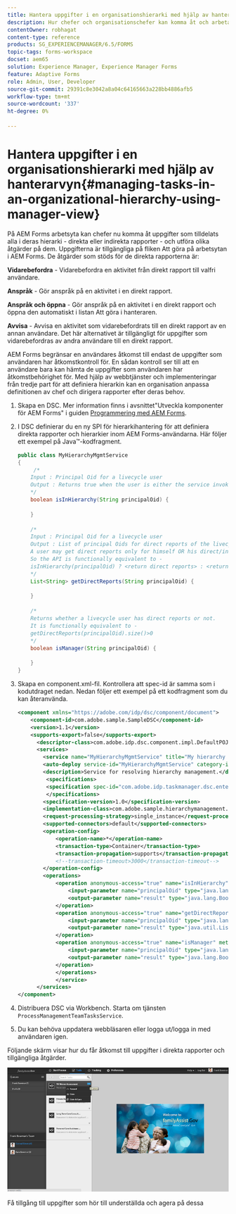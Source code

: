```yaml
---
title: Hantera uppgifter i en organisationshierarki med hjälp av hanterarvyn
description: Hur chefer och organisationschefer kan komma åt och arbeta med uppgifter i sina direkta och indirekta rapporter på fliken Att göra på arbetsytan i AEM Forms.
contentOwner: robhagat
content-type: reference
products: SG_EXPERIENCEMANAGER/6.5/FORMS
topic-tags: forms-workspace
docset: aem65
solution: Experience Manager, Experience Manager Forms
feature: Adaptive Forms
role: Admin, User, Developer
source-git-commit: 29391c8e3042a8a04c64165663a228bb4886afb5
workflow-type: tm+mt
source-wordcount: '337'
ht-degree: 0%

---
```


# Hantera uppgifter i en organisationshierarki med hjälp av hanterarvyn{#managing-tasks-in-an-organizational-hierarchy-using-manager-view}

På AEM Forms arbetsyta kan chefer nu komma åt uppgifter som tilldelats alla i deras hierarki - direkta eller indirekta rapporter - och utföra olika åtgärder på dem. Uppgifterna är tillgängliga på fliken Att göra på arbetsytan i AEM Forms. De åtgärder som stöds för de direkta rapporterna är:

**Vidarebefordra** - Vidarebefordra en aktivitet från direkt rapport till valfri användare.

**Anspråk** - Gör anspråk på en aktivitet i en direkt rapport.

**Anspråk och öppna** - Gör anspråk på en aktivitet i en direkt rapport och öppna den automatiskt i listan Att göra i hanteraren.

**Avvisa** - Avvisa en aktivitet som vidarebefordrats till en direkt rapport av en annan användare. Det här alternativet är tillgängligt för uppgifter som vidarebefordras av andra användare till en direkt rapport.

AEM Forms begränsar en användares åtkomst till endast de uppgifter som användaren har åtkomstkontroll för. En sådan kontroll ser till att en användare bara kan hämta de uppgifter som användaren har åtkomstbehörighet för. Med hjälp av webbtjänster och implementeringar från tredje part för att definiera hierarkin kan en organisation anpassa definitionen av chef och dirigera rapporter efter deras behov.

1. Skapa en DSC. Mer information finns i avsnittet&quot;Utveckla komponenter för AEM Forms&quot; i guiden [Programmering med AEM Forms](https://www.adobe.com/go/learn_aemforms_programming_63).
1. I DSC definierar du en ny SPI för hierarkihantering för att definiera direkta rapporter och hierarkier inom AEM Forms-användarna. Här följer ett exempel på Java™-kodfragment.

   ```java
   public class MyHierarchyMgmtService
   {
        /*
       Input : Principal Oid for a livecycle user
       Output : Returns true when the user is either the service invoker OR his direct/indirect report.
       */
       boolean isInHierarchy(String principalOid) {
   
       }
   
       /*
       Input : Principal Oid for a livecycle user
       Output : List of principal Oids for direct reports of the livecycle user
       A user may get direct reports only for himself OR his direct/indirect reports.
       So the API is functionally equivalent to -
       isInHierarchy(principalOid) ? <return direct reports> : <return empty list>
       */
       List<String> getDirectReports(String principalOid) {
   
       }
   
       /*
       Returns whether a livecycle user has direct reports or not.
       It is functionally equivalent to -
       getDirectReports(principalOid).size()>0
       */
       boolean isManager(String principalOid) {
   
       }
   }
   ```

1. Skapa en component.xml-fil. Kontrollera att spec-id är samma som i kodutdraget nedan. Nedan följer ett exempel på ett kodfragment som du kan återanvända.

   ```xml
   <component xmlns="https://adobe.com/idp/dsc/component/document">
       <component-id>com.adobe.sample.SampleDSC</component-id>
       <version>1.1</version>
       <supports-export>false</supports-export>
         <descriptor-class>com.adobe.idp.dsc.component.impl.DefaultPOJODescriptorImpl</descriptor-class>
         <services>
           <service name="MyHierarchyMgmtService" title="My hierarchy management service" orchestrateable="false">
           <auto-deploy service-id="MyHierarchyMgmtService" category-id="Sample DSC" major-version="1" minor-version="0" />
           <description>Service for resolving hierarchy management.</description>
            <specifications>
            <specification spec-id="com.adobe.idp.taskmanager.dsc.enterprise.HierarchyManagementProvider"/>
            </specifications>
           <specification-version>1.0</specification-version>
           <implementation-class>com.adobe.sample.hierarchymanagement.MyHierarchyMgmtService</implementation-class>
           <request-processing-strategy>single_instance</request-processing-strategy>
           <supported-connectors>default</supported-connectors>
           <operation-config>
               <operation-name>*</operation-name>
               <transaction-type>Container</transaction-type>
               <transaction-propagation>supports</transaction-propagation>
               <!--transaction-timeout>3000</transaction-timeout-->
           </operation-config>
           <operations>
               <operation anonymous-access="true" name="isInHierarchy" method="isInHierarchy">
                   <input-parameter name="principalOid" type="java.lang.String" />
                   <output-parameter name="result" type="java.lang.Boolean"/>
               </operation>
               <operation anonymous-access="true" name="getDirectReports" method="getDirectReports">
                   <input-parameter name="principalOid" type="java.lang.String" />
                   <output-parameter name="result" type="java.util.List"/>
               </operation>
               <operation anonymous-access="true" name="isManager" method="isManager">
                   <input-parameter name="principalOid" type="java.lang.String" />
                   <output-parameter name="result" type="java.lang.Boolean"/>
               </operation>
               </operations>
               </service>
         </services>
   </component>
   ```

1. Distribuera DSC via Workbench. Starta om tjänsten `ProcessManagementTeamTasksService`.
1. Du kan behöva uppdatera webbläsaren eller logga ut/logga in med användaren igen.

Följande skärm visar hur du får åtkomst till uppgifter i direkta rapporter och tillgängliga åtgärder.

![cu_manager_view](assets/cu_manager_view.png)

Få tillgång till uppgifter som hör till underställda och agera på dessa
